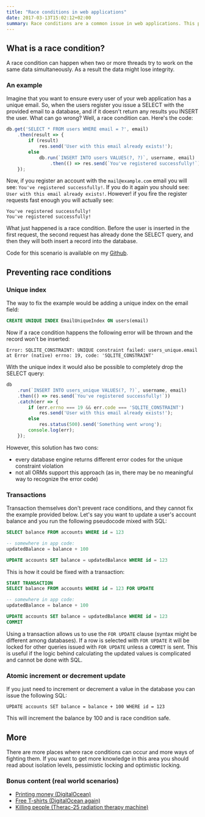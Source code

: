 ```yaml
---
title: "Race conditions in web applications"
date: 2017-03-13T15:02:12+02:00
summary: Race conditions are a common issue in web applications. This post presents the most effective techniques to prevent them.
---
```


## What is a race condition?

A race condition can happen when two or more threads try to work on the same data simultaneously. As a result the data might lose integrity.

### An example

Imagine that you want to ensure every user of your web application has a unique email. So, when the users register you issue a SELECT with the provided email to a database, and if it doesn't return any results you INSERT the user. What can go wrong? Well, a race condition can. Here's the code:

```js
db.get('SELECT * FROM users WHERE email = ?', email)
    .then(result => {
        if (result)
            res.send('User with this email already exists!');
        else
            db.run(`INSERT INTO users VALUES(?, ?)`, username, email)
                .then(() => res.send(`You've registered successfully!`));
    });
```
Now, if you register an account with the `mail@example.com` email you will see: `You've registered successfully!`. 
If you do it again you should see: `User with this email already exists!`. 
However! if you fire the register requests fast enough you will actually see:

```
You've registered successfully!
You've registered successfully!
```

What just happened is a race condition.
Before the user is inserted in the first request, the second request has already done the SELECT query, and then they will both insert a record into the database.

Code for this scenario is available on my [Github](https://github.com/kbkk/race-condition-example/blob/8048800b961c24de488d5c5e623e9eb701ab4e6c/server.js).

## Preventing race conditions

### Unique index

The way to fix the example would be adding a unique index on the email field:

```sql
CREATE UNIQUE INDEX EmailUniqueIndex ON users(email)
```

Now if a race condition happens the following error will be thrown and the record won't be inserted:

```
Error: SQLITE_CONSTRAINT: UNIQUE constraint failed: users_unique.email
at Error (native) errno: 19, code: 'SQLITE_CONSTRAINT'
```

With the unique index it would also be possible to completely drop the SELECT query:

```js
db
    .run(`INSERT INTO users_unique VALUES(?, ?)`, username, email)
    .then(() => res.send(`You've registered successfully!`))
    .catch(err => {
        if (err.errno === 19 && err.code === 'SQLITE_CONSTRAINT')
            res.send('User with this email already exists!');
        else
            res.status(500).send('Something went wrong');
        console.log(err);
    });
```
However, this solution has two cons:

- every database engine returns different error codes for the unique constraint violation
- not all ORMs support this approach (as in, there may be no meaningful way to recognize the error code)

### Transactions

Transaction themselves don't prevent race conditions, and they cannot fix the example provided below.
Let's say you want to update a user's account balance and you run the following pseudocode mixed with SQL:

```sql
SELECT balance FROM accounts WHERE id = 123

-- somewhere in app code:
updatedBalance = balance + 100

UPDATE accounts SET balance = updatedBalance WHERE id = 123
```

This is how it could be fixed with a transaction:

```sql
START TRANSACTION
SELECT balance FROM accounts WHERE id = 123 FOR UPDATE

-- somewhere in app code:
updatedBalance = balance + 100

UPDATE accounts SET balance = updatedBalance WHERE id = 123
COMMIT
```

Using a transaction allows us to use the `FOR UPDATE` clause (syntax might be different among databases).
If a row is selected with `FOR UPDATE` it will be locked for other queries issued with `FOR UPDATE` unless a `COMMIT` is sent.
This is useful if the logic behind calculating the updated values is complicated and cannot be done with SQL.

### Atomic increment or decrement update

If you just need to increment or decrement a value in the database you can issue the following SQL:

```
UPDATE accounts SET balance = balance + 100 WHERE id = 123
```

This will increment the balance by 100 and is race condition safe.

## More 
There are more places where race conditions can occur and more ways of fighting them.
If you want to get more knowledge in this area you should read about isolation levels, pessimistic locking and optimistic locking.

### Bonus content (real world scenarios)
- [Printing money (DigitalOcean)](https://josipfranjkovic.blogspot.com/2015/04/race-conditions-on-facebook.html)
- [Free T-shirts (DigitalOcean again)](https://github.com/digitalocean/hacktoberfest/issues/415)
- [Killing people (Therac-25 radiation therapy machine)](https://www.bugsnag.com/blog/bug-day-race-condition-therac-25)
